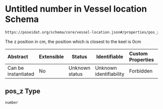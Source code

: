 # Untitled number in Vessel location Schema

```txt
https://poseidat.org/schema/core/vessel-location.json#/properties/pos_z
```

The z position in cm, the position which is closest to the keel is 0cm


| Abstract            | Extensible | Status         | Identifiable            | Custom Properties | Additional Properties | Access Restrictions | Defined In                                                                         |
| :------------------ | ---------- | -------------- | ----------------------- | :---------------- | --------------------- | ------------------- | ---------------------------------------------------------------------------------- |
| Can be instantiated | No         | Unknown status | Unknown identifiability | Forbidden         | Allowed               | none                | [vessel-location.json\*](schemas/core/vessel-location.json "open original schema") |

## pos_z Type

`number`
